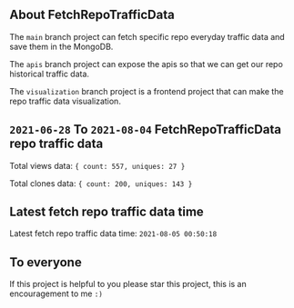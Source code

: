 ## About FetchRepoTrafficData

The `main` branch project can fetch specific repo everyday traffic data and save them in the MongoDB.

The `apis` branch project can expose the apis so that we can get our repo historical traffic data.

The `visualization` branch project is a frontend project that can make the repo traffic data visualization.

## `2021-06-28` To `2021-08-04` FetchRepoTrafficData repo traffic data

Total views data: `{ count: 557, uniques: 27 }`

Total clones data: `{ count: 200, uniques: 143 }`

## Latest fetch repo traffic data time

Latest fetch repo traffic data time: `2021-08-05 00:50:18`

## To everyone

If this project is helpful to you please star this project, this is an encouragement to me `:)`



